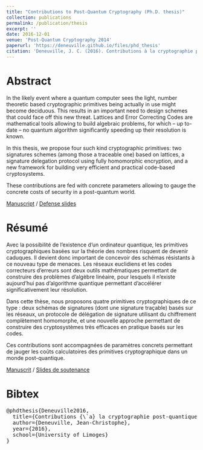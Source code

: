 ```yaml
---
title: "Contributions to Post-Quantum Cryptography (Ph.D. thesis)"
collection: publications
permalink: /publication/thesis
excerpt: ''
date: 2016-12-01
venue: 'Post-Quantum Cryptography 2014'
paperurl: 'https://deneuville.github.io/files/phd_thesis'
citation: 'Deneuville, J. C. (2016). Contributions à la cryptographie post-quantique (Doctoral dissertation, Limoges)'
---
```


Abstract
======
In the likely event where a quantum computer sees the light, number theoretic based cryptographic primitives being actually in use might become deciduous. This results in an important need to design schemes that could face off this new threat. Lattices and Error Correcting Codes are mathematical tools allowing to build algebraic problems, for which – up to-date – no quantum algorithm significantly speeding up their resolution is known.

In this thesis, we propose four such kind cryptographic primitives: two signatures schemes (among those a traceable one) based on lattices, a signature delegation protocol using fully homomorphic encryption, and a new framework for building very efficient and practical code-based cryptosystems. 

These contributions are fed with concrete parameters allowing to gauge the concrete costs of security in a post-quantum world.

[Manuscript](https://deneuville.github.io/files/phd_thesis.pdf) / [Defense slides](https://deneuville.github.io/files/phd_defense.pdf)

Résumé
======
Avec la possibilité de l’existence d’un ordinateur quantique, les primitives cryptographiques basées sur la théorie des nombres risquent de devenir caduques. Il devient donc important de concevoir des schémas résistants à ce nouveau type de menaces. Les réseaux euclidiens et les codes correcteurs d’erreurs sont deux outils mathématiques permettant de construire des problèmes d’algèbre linéaire, pour lesquels il n’existe aujourd’hui pas d’algorithme quantique permettant d’accélérer significativement leur résolution. 

Dans cette thèse, nous proposons quatre primitives cryptographiques de ce type : deux schémas de signatures (dont une signature traçable) basés sur les réseaux, un protocole de délégation de signature utilisant du chiffrement complètement homomorphe, et une nouvelle approche permettant de construire des cryptosystèmes très efficaces en pratique basés sur les codes. 

Ces contributions sont accompagnées de paramètres concrets permettant de jauger les coûts calculatoires des primitives cryptographique dans un monde post-quantique.

[Manuscrit](https://deneuville.github.io/files/phd_thesis.pdf) / [Slides de soutenance](https://deneuville.github.io/files/phd_defense.pdf)

Bibtex
======
<pre>
@phdthesis{Deneuville2016,
  title={Contributions {\`a} la cryptographie post-quantique},
  author={Deneuville, Jean-Christophe},
  year={2016},
  school={University of Limoges}
}
</pre>

